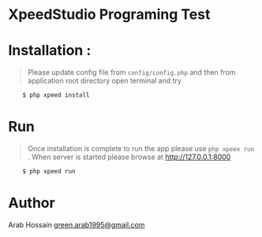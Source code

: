 # XpeedStudio Programing Test


# Installation :
> Please update config file from `config/config.php` and then from application root directory open terminal and try
```sh
    $ php xpeed install
```

# Run
>Once installation is complete to run the app please use ``php xpeex run`` . When server is started please browse at http://127.0.0.1:8000
```sh
    $ php xpeed run
```

# Author
Arab Hossain
green.arab1995@gmail.com